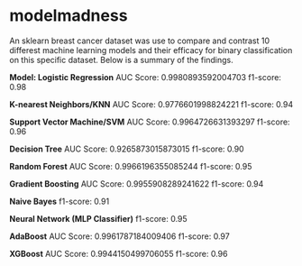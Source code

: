 # modelmadness

An sklearn breast cancer dataset was use to compare and contrast 10 differest machine learning models and their efficacy for binary classification on this specific dataset. Below is a summary of the findings.

**Model: Logistic Regression**
AUC Score: 0.9980893592004703
f1-score: 0.98

**K-nearest Neighbors/KNN**
AUC Score: 0.9776601998824221
f1-score: 0.94

**Support Vector Machine/SVM**
AUC Score: 0.9964726631393297
f1-score: 0.96

**Decision Tree**
AUC Score: 0.9265873015873015
f1-score: 0.90

**Random Forest**
AUC Score: 0.9966196355085244
f1-score: 0.95

**Gradient Boosting**
AUC Score: 0.9955908289241622
f1-score: 0.94

**Naive Bayes**
f1-score: 0.91

**Neural Network (MLP Classifier)**
f1-score: 0.95

**AdaBoost**
AUC Score: 0.9961787184009406
f1-score: 0.97

**XGBoost**
AUC Score: 0.9944150499706055
f1-score: 0.96


